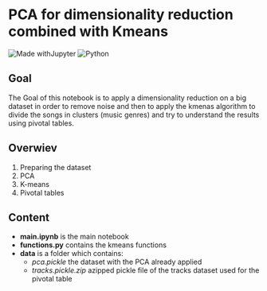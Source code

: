 # PCA for dimensionality reduction combined with Kmeans
![Made withJupyter](https://img.shields.io/badge/Made%20with-Jupyter-orange?style=for-the-badge&logo=Jupyter)
![Python](https://img.shields.io/badge/python-3670A0?style=for-the-badge&logo=python&logoColor=ffdd54)

## Goal
The Goal of this notebook is to apply a dimensionality reduction on a big dataset in order to remove noise and then to apply the kmenas algorithm to divide the songs in clusters (music genres) and try to understand the results using pivotal tables.
## Overwiev

1. Preparing the dataset
2. PCA
3. K-means
4. Pivotal tables

## Content

- __main.ipynb__ is the main notebook 
- __functions.py__ contains the kmeans functions
- __data__ is a folder which contains:
     - _pca.pickle_ the dataset with the PCA already applied
     - _tracks.pickle.zip_ azipped pickle file of the tracks dataset used for the pivotal table
